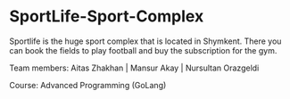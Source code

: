 # SportLife-Sport-Complex
Sportlife is the huge sport complex that is located in Shymkent. There you can book the fields to play football and buy the subscription for the gym. 

Team members: Aitas Zhakhan | Mansur Akay | Nursultan Orazgeldi

Course: Advanced Programming (GoLang)


